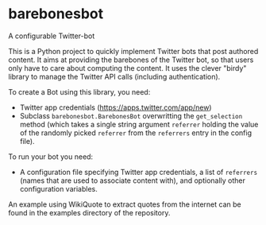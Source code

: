 # barebonesbot
A configurable Twitter-bot

This is a Python project to quickly implement Twitter bots that post authored content. 
It aims at providing the barebones of the Twitter bot, so that users only have to care about computing the content. 
It uses the clever "birdy" library to manage the Twitter API calls (including authentication).

To create a Bot using this library, you need:

 - Twitter app credentials (https://apps.twitter.com/app/new)
 - Subclass `barebonesbot.BarebonesBot` overwritting the `get_selection` method (which takes a single string argument `referrer` holding the value of the randomly picked `referrer` from the `referrers` entry in the config file).
 
To run your bot you need:
 - A configuration file specifying Twitter app credentials, a list of `referrers` (names that are used to associate content with), and optionally other configuration variables.
 
An example using WikiQuote to extract quotes from the internet can be found in the examples directory of the repository.
